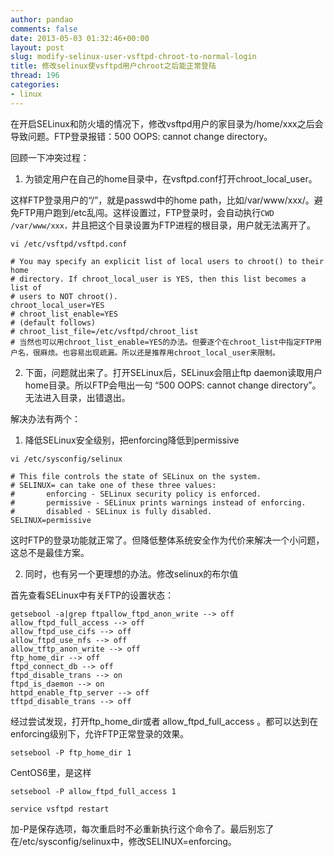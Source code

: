 ```yaml
---
author: pandao
comments: false
date: 2013-05-03 01:32:46+00:00
layout: post
slug: modify-selinux-user-vsftpd-chroot-to-normal-login
title: 修改selinux使vsftpd用户chroot之后能正常登陆
thread: 196
categories:
- linux
---
```


在开启SELinux和防火墙的情况下，修改vsftpd用户的家目录为/home/xxx之后会导致问题。FTP登录报错：500 OOPS: cannot change directory。

回顾一下冲突过程：

1. 为锁定用户在自己的home目录中，在vsftpd.conf打开chroot_local_user。

这样FTP登录用户的“/”，就是passwd中的home path，比如/var/www/xxx/。避免FTP用户跑到/etc乱闯。这样设置过，FTP登录时，会自动执行`CWD /var/www/xxx，`并且把这个目录设置为FTP进程的根目录，用户就无法离开了。


`vi /etc/vsftpd/vsftpd.conf`

	# You may specify an explicit list of local users to chroot() to their home
	# directory. If chroot_local_user is YES, then this list becomes a list of
	# users to NOT chroot().
	chroot_local_user=YES
	# chroot_list_enable=YES
	# (default follows)
	# chroot_list_file=/etc/vsftpd/chroot_list
	# 当然也可以用chroot_list_enable=YES的办法。但要逐个在chroot_list中指定FTP用户名，很麻烦。也容易出现疏漏。所以还是推荐用chroot_local_user来限制。


2. 下面，问题就出来了。打开SELinux后，SELinux会阻止ftp daemon读取用户home目录。所以FTP会甩出一句 “500 OOPS: cannot change directory”。无法进入目录，出错退出。

解决办法有两个：

1. 降低SELinux安全级别，把enforcing降低到permissive

`vi /etc/sysconfig/selinux`

	# This file controls the state of SELinux on the system.
	# SELINUX= can take one of these three values:
	#       enforcing - SELinux security policy is enforced.
	#       permissive - SELinux prints warnings instead of enforcing.
	#       disabled - SELinux is fully disabled.
	SELINUX=permissive

这时FTP的登录功能就正常了。但降低整体系统安全作为代价来解决一个小问题，这总不是最佳方案。

2. 同时，也有另一个更理想的办法。修改selinux的布尔值

首先查看SELinux中有关FTP的设置状态：

	getsebool -a|grep ftpallow_ftpd_anon_write --> off
	allow_ftpd_full_access --> off
	allow_ftpd_use_cifs --> off
	allow_ftpd_use_nfs --> off
	allow_tftp_anon_write --> off
	ftp_home_dir --> off
	ftpd_connect_db --> off
	ftpd_disable_trans --> on
	ftpd_is_daemon --> on
	httpd_enable_ftp_server --> off
	tftpd_disable_trans --> off


经过尝试发现，打开ftp_home_dir或者 allow_ftpd_full_access 。都可以达到在enforcing级别下，允许FTP正常登录的效果。


	setsebool -P ftp_home_dir 1

CentOS6里，是这样

	setsebool -P allow_ftpd_full_access 1

	service vsftpd restart


加-P是保存选项，每次重启时不必重新执行这个命令了。最后别忘了在/etc/sysconfig/selinux中，修改SELINUX=enforcing。
